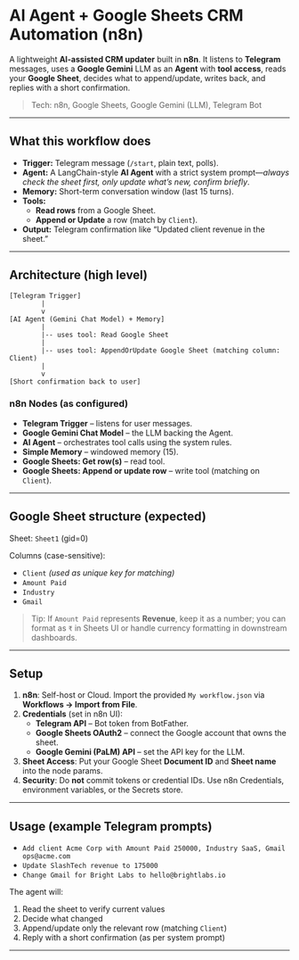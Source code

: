 
# AI Agent + Google Sheets CRM Automation (n8n)

A lightweight **AI-assisted CRM updater** built in **n8n**. It listens to **Telegram** messages, uses a **Google Gemini** LLM as an **Agent** with **tool access**, reads your **Google Sheet**, decides what to append/update, writes back, and replies with a short confirmation.

> Tech: n8n, Google Sheets, Google Gemini (LLM), Telegram Bot

---

## What this workflow does

- **Trigger:** Telegram message (`/start`, plain text, polls).
- **Agent:** A LangChain-style **AI Agent** with a strict system prompt—*always check the sheet first, only update what’s new, confirm briefly*.
- **Memory:** Short-term conversation window (last 15 turns).
- **Tools:** 
  - **Read rows** from a Google Sheet.
  - **Append or Update** a row (match by `Client`).
- **Output:** Telegram confirmation like “Updated client revenue in the sheet.”

---

## Architecture (high level)

```
[Telegram Trigger]
        |
        v
[AI Agent (Gemini Chat Model) + Memory]
        |
        |-- uses tool: Read Google Sheet
        |
        |-- uses tool: AppendOrUpdate Google Sheet (matching column: Client)
        |
        v
[Short confirmation back to user]
```

### n8n Nodes (as configured)
- **Telegram Trigger** – listens for user messages.
- **Google Gemini Chat Model** – the LLM backing the Agent.
- **AI Agent** – orchestrates tool calls using the system rules.
- **Simple Memory** – windowed memory (15).
- **Google Sheets: Get row(s)** – read tool.
- **Google Sheets: Append or update row** – write tool (matching on `Client`).

---

## Google Sheet structure (expected)

Sheet: `Sheet1` (gid=0)

Columns (case-sensitive):
- `Client` *(used as unique key for matching)*
- `Amount Paid`
- `Industry`
- `Gmail`

> Tip: If `Amount Paid` represents **Revenue**, keep it as a number; you can format as `₹` in Sheets UI or handle currency formatting in downstream dashboards.

---

## Setup

1. **n8n**: Self-host or Cloud. Import the provided `My workflow.json` via **Workflows → Import from File**.
2. **Credentials** (set in n8n UI):
   - **Telegram API** – Bot token from BotFather.
   - **Google Sheets OAuth2** – connect the Google account that owns the sheet.
   - **Google Gemini (PaLM) API** – set the API key for the LLM.
3. **Sheet Access**: Put your Google Sheet **Document ID** and **Sheet name** into the node params.
4. **Security**: Do **not** commit tokens or credential IDs. Use n8n Credentials, environment variables, or the Secrets store.

---

## Usage (example Telegram prompts)

- `Add client Acme Corp with Amount Paid 250000, Industry SaaS, Gmail ops@acme.com`
- `Update SlashTech revenue to 175000`
- `Change Gmail for Bright Labs to hello@brightlabs.io`

The agent will:
1) Read the sheet to verify current values
2) Decide what changed
3) Append/update only the relevant row (matching `Client`)
4) Reply with a short confirmation (as per system prompt)

---



